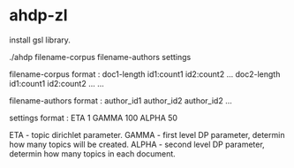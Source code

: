 # ahdp-zl


install gsl library.

./ahdp filename-corpus filename-authors settings

filename-corpus format :
doc1-length id1:count1 id2:count2 ...
doc2-length id1:count1 id2:count2 ...
...

filename-authors format :
author_id1 author_id2
author_id2
...

settings format : 
ETA 1 
GAMMA 100
ALPHA 50

ETA - topic dirichlet parameter.
GAMMA - first level DP parameter, determin how many topics will be created.
ALPHA - second level DP parameter, determin how many topics in each document.